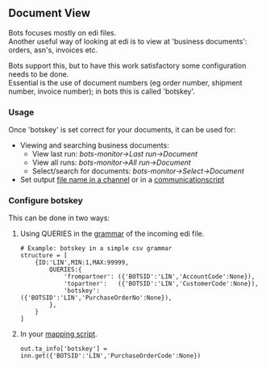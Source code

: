 ## Document View 
Bots focuses mostly on edi files.  
Another useful way of looking at edi is to view at 'business
documents': orders, asn's, invoices etc.

Bots support this, but to have this work satisfactory some
configuration needs to be done.  
Essential is the use of document numbers (eg order number, shipment
number, invoice number); in bots this is called 'botskey'.

### Usage

Once 'botskey' is set correct for your documents, it can be used for:

-   Viewing and searching business documents:
    -   View last run: *bots-monitor-\>Last run-\>Document*
    -   View all runs: *bots-monitor-\>All run-\>Document*
    -   Select/search for documents: *bots-monitor-\>Select-\>Document*
-   Set output [file name in a
    channel](Filenames.md) or in a
    [communicationscript](ChannelsScripting.md)


### Configure botskey

This can be done in two ways:

1.  Using QUERIES in the
    [grammar](GrammarsIntroduction.md) of
    the incoming edi file.

        # Example: botskey in a simple csv grammar
        structure = [
            {ID:'LIN',MIN:1,MAX:99999,
                QUERIES:{
                    'frompartner': ({'BOTSID':'LIN','AccountCode':None}),
                    'topartner':   ({'BOTSID':'LIN','CustomerCode':None}),
                    'botskey':     ({'BOTSID':'LIN','PurchaseOrderNo':None}),
                },
            }
        ]


2.  In your [mapping script](MappingIntroduction.md).

        out.ta_info['botskey'] = inn.get({'BOTSID':'LIN','PurchaseOrderCode':None})

